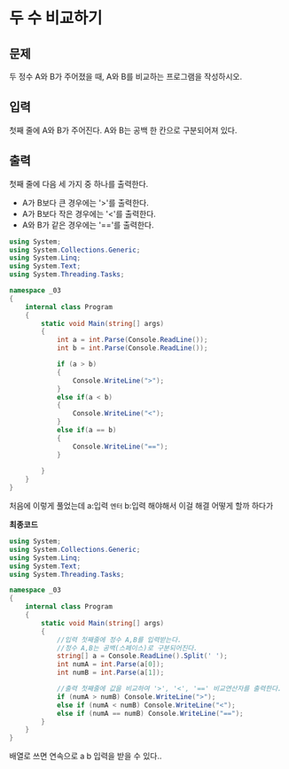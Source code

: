 # 두 수 비교하기
## 문제
두 정수 A와 B가 주어졌을 때, A와 B를 비교하는 프로그램을 작성하시오.

## 입력
첫째 줄에 A와 B가 주어진다. A와 B는 공백 한 칸으로 구분되어져 있다.

## 출력
첫째 줄에 다음 세 가지 중 하나를 출력한다.

* A가 B보다 큰 경우에는 '>'를 출력한다.   
* A가 B보다 작은 경우에는 '<'를 출력한다.   
* A와 B가 같은 경우에는 '=='를 출력한다.

```c#
using System;
using System.Collections.Generic;
using System.Linq;
using System.Text;
using System.Threading.Tasks;

namespace _03
{
    internal class Program
    {
        static void Main(string[] args)
        {
            int a = int.Parse(Console.ReadLine());
            int b = int.Parse(Console.ReadLine());

            if (a > b)
            {
                Console.WriteLine(">");
            }
            else if(a < b)
            {
                Console.WriteLine("<");
            }
            else if(a == b)
            {
                Console.WriteLine("==");
            }
            
        }
    }
}

```

처음에 이렇게 풀었는데 a:입력 ```엔터``` b:입력 해야해서 이걸 해결 어떻게 할까 하다가

**최종코드**
```c#
using System;
using System.Collections.Generic;
using System.Linq;
using System.Text;
using System.Threading.Tasks;

namespace _03
{
    internal class Program
    {
        static void Main(string[] args)
        {
            //입력 첫째줄에 정수 A,B를 입력받는다.
            //정수 A,B는 공백(스페이스)로 구분되어진다.
            string[] a = Console.ReadLine().Split(' ');
            int numA = int.Parse(a[0]);
            int numB = int.Parse(a[1]);

            //출력 첫째줄에 값을 비교하여 '>', '<', '==' 비교연산자를 출력한다.
            if (numA > numB) Console.WriteLine(">");
            else if (numA < numB) Console.WriteLine("<");
            else if (numA == numB) Console.WriteLine("==");
        }
    }
}

```
배열로 쓰면 연속으로 a b 입력을 받을 수 있다..
